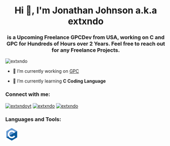 <h1 align="center">Hi 👋, I'm Jonathan Johnson a.k.a extxndo</h1>
<h3 align="center">is a Upcoming Freelance GPCDev from USA, working on C and GPC for Hundreds of Hours over 2 Years. Feel free to reach out for any Freelance Projects.</h3>

<p align="left"> <img src="https://komarev.com/ghpvc/?username=extxndo&label=Profile%20views&color=0e75b6&style=flat" alt="extxndo" /> </p>

- 🔭 I’m currently working on [GPC](https://github.com/extxndo/GPC)

- 🌱 I’m currently learning **C Coding Language**

<h3 align="left">Connect with me:</h3>
<p align="left">
<a href="https://twitter.com/extxndoyt" target="blank"><img align="center" src="https://raw.githubusercontent.com/rahuldkjain/github-profile-readme-generator/master/src/images/icons/Social/twitter.svg" alt="extxndoyt" height="30" width="40" /></a>
<a href="https://instagram.com/extxndo" target="blank"><img align="center" src="https://raw.githubusercontent.com/rahuldkjain/github-profile-readme-generator/master/src/images/icons/Social/instagram.svg" alt="extxndo" height="30" width="40" /></a>
<a href="https://www.youtube.com/c/extxndo" target="blank"><img align="center" src="https://raw.githubusercontent.com/rahuldkjain/github-profile-readme-generator/master/src/images/icons/Social/youtube.svg" alt="extxndo" height="30" width="40" /></a>
</p>

<h3 align="left">Languages and Tools:</h3>
<p align="left"> <a href="https://www.cprogramming.com/" target="_blank" rel="noreferrer"> <img src="https://raw.githubusercontent.com/devicons/devicon/master/icons/c/c-original.svg" alt="c" width="40" height="40"/> </a> </p>

